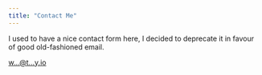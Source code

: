 ```yaml
---
title: "Contact Me"
---
```


I used to have a nice contact form here, I decided to deprecate it in favour of good old-fashioned email.

<a href="http://scr.im/trickey">w...@t...y.io</a>
